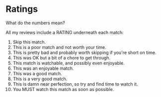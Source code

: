 # Ratings

<p class="strapline">What do the numbers mean?</p>

All my reviews include a RATING underneath each match:

1. Skip this match.
1. This is a poor match and not worth your time.
1. This is pretty bad and probably worth skipping if you're short on time.
1. This was OK but a bit of a chore to get through.
1. This match is watchable, and possibly even enjoyable.
1. This was an enjoyable match.
1. This was a good match.
1. This is a very good match.
1. This is damn near perfection, so try and find time to watch it.
1. You MUST watch this match as soon as possible.

